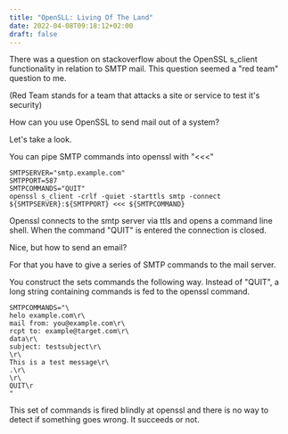 ```yaml
---
title: "OpenSLL: Living Of The Land"
date: 2022-04-08T09:18:12+02:00
draft: false
---
```


There was a question on stackoverflow about the OpenSSL s_client functionality in relation to SMTP mail.
This question seemed a "red team" question to me. 

(Red Team stands for a team that attacks a site or service to test it's security)

How can you use OpenSSL to send mail out of a system?

Let's take a look.

You can pipe SMTP commands into openssl with "<<<"

```
SMTPSERVER="smtp.example.com"
SMTPPORT=587
SMTPCOMMANDS="QUIT"
openssl s_client -crlf -quiet -starttls smtp -connect ${SMTPSERVER}:${SMTPPORT} <<< ${SMTPCOMMAND}
```

Openssl connects to the smtp server via ttls and opens a command line shell. 
When the command "QUIT" is entered the connection is closed.

Nice, but how to send an email?

For that you have to give a series of SMTP commands to the mail server.

You construct the sets commands the following way. Instead of "QUIT", a long string containing commands is fed
to the openssl command.

```
SMTPCOMMANDS="\
helo example.com\r\
mail from: you@example.com\r\
rcpt to: example@target.com\r\
data\r\
subject: testsubject\r\
\r\
This is a test message\r\
.\r\
\r\
QUIT\r
"
```

This set of commands is fired blindly at openssl and there is no way to detect if something goes wrong.
It succeeds or not.




